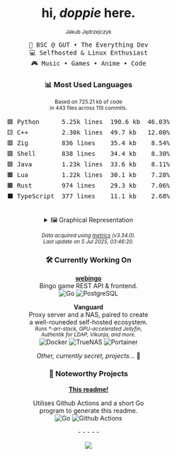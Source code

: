 <div align="center">

# hi, _doppie_ here.

<sub>Jakub Jędrzejczyk</sub>

<pre>
💼 BSC @ GUT • The Everything Dev
💻 Selfhosted & Linux Enthusiast
🎮 Music • Games • Anime • Code
</pre>

### 📊 Most Used Languages

<sub>Based on 725.21 kb of code</sub><br/>
<sup>in 443 files across 119 commits.</sup>

<pre>
🟦 Python      5.25k lines  190.6 kb  46.03%
🟨 C++         2.30k lines  49.7 kb   12.00%
🟥 Zig         836 lines    35.4 kb    8.54%
🟩 Shell       838 lines    34.4 kb    8.30%
🟪 Java        1.23k lines  33.6 kb    8.11%
🟧 Lua         1.22k lines  30.1 kb    7.28%
🟫 Rust        974 lines    29.3 kb    7.06%
⬛ TypeScript  377 lines    11.1 kb    2.68%

</pre>

<details>
<summary>🖼️ Graphical Representation</summary>
🟦🟦🟦🟦🟦🟦🟦🟦🟦🟦<br>🟦🟦🟦🟦🟦🟦🟦🟦🟦🟦<br>🟦🟦🟦🟦🟦🟦🟦🟦🟦🟦<br>🟦🟦🟦🟦🟦🟦🟦🟦🟦🟦<br>🟦🟦🟦🟦🟦🟦🟨🟨🟨🟨<br>🟨🟨🟨🟨🟨🟨🟨🟨🟥🟥<br>🟥🟥🟥🟥🟥🟥🟥🟩🟩🟩<br>🟩🟩🟩🟩🟩🟪🟪🟪🟪🟪<br>🟪🟪🟪🟧🟧🟧🟧🟧🟧🟧<br>🟫🟫🟫🟫🟫🟫🟫⬛⬛⬛<br>
</details>

_<sub>Data acquired using [metrics][metrics_url] (v3.34.0).</sub>_<br/>
_<sup>Last update on 5 Jul 2025, 03:46:20.</sup>_

### 🛠 Currently Working On

**[webingo][webingo]**  
Bingo game REST API & frontend.<br/>
![Go][golang_shield] ![PostgreSQL][postgres_shield]

**Vanguard**  
Proxy server and a NAS, paired to create<br/>
a well-rouneded self-hosted ecosystem.<br/>
_<sub>Runs \*-arr-stack, GPU-accelerated Jellyfin,</sub>_<br/>
_<sup>Authentik for LDAP, Vikunja, and more.</sup>_<br/>
![Docker][docker_shield] ![TrueNAS][truenas_shield] ![Portainer][portainer_shield]

_Other, currently secret, projects..._ 🤫

### 🌟 Noteworthy Projects

**[This readme!][profile_readme]**

Utilises Github Actions and a short Go<br/>
program to generate this readme.<br/>
![Go][golang_shield] ![Github Actions][github_actions_shield]

_\- - - - -_

![][view_counter]

</div>

<!-- Repository -->

[view_counter]: https://komarev.com/ghpvc/?username=dopp1e&color=blueviolet
[webingo]: https://github.com/dopp1e/webingo
[profile_readme]: https://github.com/dopp1e/dopp1e
[metrics_url]: https://github.com/lowlighter/metrics
[golang_shield]: https://img.shields.io/badge/Golang-black?style=flat&logo=go
[postgres_shield]: https://img.shields.io/badge/PostgreSQL-black?style=flat&logo=postgresql
[docker_shield]: https://img.shields.io/badge/-Docker-black?style=flat-square&logo=docker
[truenas_shield]: https://img.shields.io/badge/TrueNAS-black?style=flat&logo=truenas
[portainer_shield]: https://img.shields.io/badge/Portainer-black?style=flat&logo=portainer
[github_actions_shield]: https://img.shields.io/badge/Github%20Actions-black?style=flat&logo=githubactions
